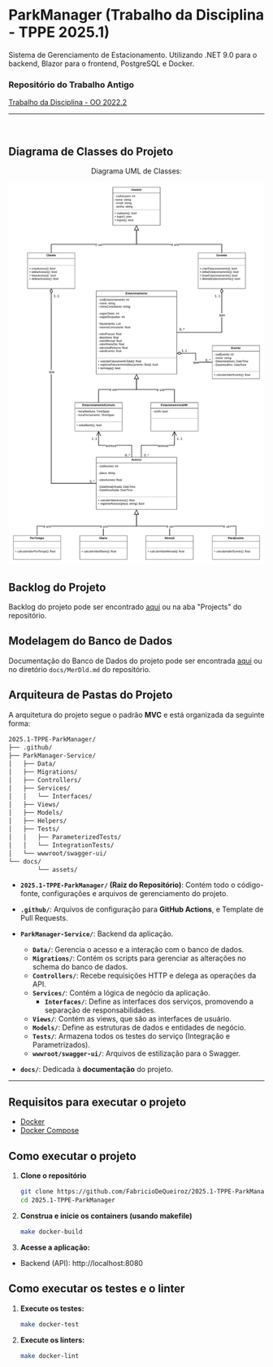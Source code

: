 # ParkManager (Trabalho da Disciplina - TPPE 2025.1)

Sistema de Gerenciamento de Estacionamento. Utilizando .NET 9.0 para o backend, Blazor para o frontend, PostgreSQL e Docker.

### Repositório do Trabalho Antigo
[Trabalho da Disciplina - OO 2022.2](https://github.com/FabricioDeQueiroz/TrabalhoOO-Grupo-02)

---

<br>

## Diagrama de Classes do Projeto

<div align='center'>
<p>Diagrama UML de Classes:</p>
<a href="docs/assets/DiagramaClassesTPPE.png"><img src='docs/assets/DiagramaClassesTPPE.png'></img></a>
</div>

## Backlog do Projeto

Backlog do projeto pode ser encontrado [aqui](https://github.com/users/FabricioDeQueiroz/projects/4) ou na aba "Projects" do repositório.

## Modelagem do Banco de Dados

Documentação do Banco de Dados do projeto pode ser encontrada [aqui](docs/MerDld.md) ou no diretório `docs/MerDld.md` do repositório.

## Arquiteura de Pastas do Projeto

A arquitetura do projeto segue o padrão **MVC** e está organizada da seguinte forma:

```plaintext
2025.1-TPPE-ParkManager/
├── .github/
├── ParkManager-Service/
│   ├── Data/
│   ├── Migrations/
│   ├── Controllers/
│   ├── Services/
│   │   └── Interfaces/
│   ├── Views/
│   ├── Models/
│   ├── Helpers/
│   ├── Tests/
│   │   ├── ParameterizedTests/
│   │   └── IntegrationTests/
│   └── wwwroot/swagger-ui/
└── docs/
        └── assets/
```

* **`2025.1-TPPE-ParkManager/` (Raiz do Repositório)**: Contém todo o código-fonte, configurações e arquivos de gerenciamento do projeto.

* **`.github/`**: Arquivos de configuração para **GitHub Actions**, e Template de Pull Requests.

* **`ParkManager-Service/`**: Backend da aplicação.
    * **`Data/`**: Gerencia o acesso e a interação com o banco de dados.
    * **`Migrations/`**: Contém os scripts para gerenciar as alterações no schema do banco de dados.
    * **`Controllers/`**: Recebe requisições HTTP e delega as operações da API.
    * **`Services/`**: Contém a lógica de negócio da aplicação.
       * **`Interfaces/`**: Define as interfaces dos serviços, promovendo a separação de responsabilidades.
    * **`Views/`**: Contém as views, que são as interfaces de usuário.
    * **`Models/`**: Define as estruturas de dados e entidades de negócio.
    * **`Tests/`**: Armazena todos os testes do serviço (Integração e Parametrizados).
    * **`wwwroot/swagger-ui/`**: Arquivos de estilização para o Swagger.

* **`docs/`**: Dedicada à **documentação** do projeto.

---

## Requisitos para executar o projeto

- [Docker](https://www.docker.com/)
- [Docker Compose](https://docs.docker.com/compose/)

## Como executar o projeto

1. **Clone o repositório**  
   ```bash
   git clone https://github.com/FabricioDeQueiroz/2025.1-TPPE-ParkManager.git
   cd 2025.1-TPPE-ParkManager

2. **Construa e inicie os containers (usando makefile)**

    ```bash
    make docker-build

3. **Acesse a aplicação:**

* Backend (API): http://localhost:8080

## Como executar os testes e o linter

1. **Execute os testes:**
   ```bash
   make docker-test
   
2. **Execute os linters:**
   ```bash
   make docker-lint
